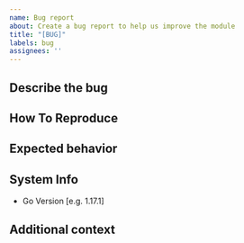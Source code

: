 ```yaml
---
name: Bug report
about: Create a bug report to help us improve the module
title: "[BUG]"
labels: bug
assignees: ''
---
```


## Describe the bug
<!-- A clear and concise description of what the bug is. -->

## How To Reproduce

<!-- Steps to reproduce the behavior or a code example which highlights the issue -->

## Expected behavior

<!-- A clear and concise description of what you expected to happen. -->

## System Info
<!-- please complete the following information-->

- Go Version [e.g. 1.17.1]

## Additional context

<!-- Add any other context about the problem here. -->
